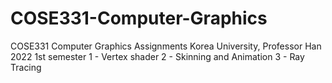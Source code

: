 # COSE331-Computer-Graphics
COSE331 Computer Graphics Assignments
Korea University, Professor Han
2022 1st semester
1 - Vertex shader
2 - Skinning and Animation
3 - Ray Tracing
